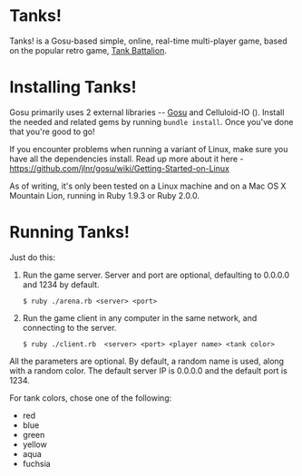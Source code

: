 Tanks!
=====

Tanks! is a Gosu-based simple, online, real-time multi-player game, based on the popular retro game, [Tank Battalion](http://en.wikipedia.org/wiki/Tank_Battalion).

Installing Tanks!
=================

Gosu primarily uses 2 external libraries -- [Gosu](http://www.libgosu.org/) and Celluloid-IO (). Install the needed and related gems by running `bundle install`. Once you've done that you're good to go!

If you encounter problems when running a variant of Linux, make sure you have all the dependencies install. Read up more about it here - https://github.com/jlnr/gosu/wiki/Getting-Started-on-Linux

As of writing, it's only been tested on a Linux machine and on a Mac OS X Mountain Lion, running in Ruby 1.9.3 or Ruby 2.0.0.


Running Tanks! 
==============

Just do this:

1. Run the game server. Server and port are optional, defaulting to 0.0.0.0 and 1234 by default.
 
    `$ ruby ./arena.rb <server> <port>`
     
2. Run the game client in any computer in the same network, and connecting to the server.

    `$ ruby ./client.rb  <server> <port> <player name> <tank color>`
      
 All the parameters are optional. By default, a random name is used, along with a random color. The default server IP is 0.0.0.0 and the default port is 1234.
 
 For tank colors, chose one of the following:
 * red
 * blue
 * green
 * yellow
 * aqua
 * fuchsia
   
   


